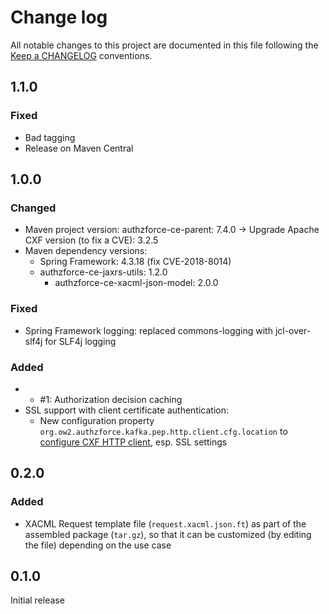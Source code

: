 # Change log
All notable changes to this project are documented in this file following the [Keep a CHANGELOG](http://keepachangelog.com) conventions.


## 1.1.0
### Fixed
- Bad tagging
- Release on Maven Central


## 1.0.0
### Changed 
- Maven project version: authzforce-ce-parent: 7.4.0 -> Upgrade Apache CXF version (to fix a CVE): 3.2.5
- Maven dependency versions:
	- Spring Framework: 4.3.18 (fix CVE-2018-8014)
	- authzforce-ce-jaxrs-utils: 1.2.0
		- authzforce-ce-xacml-json-model: 2.0.0

### Fixed
- Spring Framework logging: replaced commons-logging with jcl-over-slf4j for SLF4j logging

### Added
- - #1: Authorization decision caching
- SSL support with client certificate authentication:
	- New configuration property `org.ow2.authzforce.kafka.pep.http.client.cfg.location` to [configure CXF HTTP client](https://cxf.apache.org/docs/client-http-transport-including-ssl-support.html#ClientHTTPTransport(includingSSLsupport)-ConfiguringSSLSupport), esp. SSL settings


## 0.2.0
### Added 
- XACML Request template file (`request.xacml.json.ft`) as part of the assembled package (`tar.gz`), so that it can be customized (by editing the file) depending on the use case

## 0.1.0
Initial release
